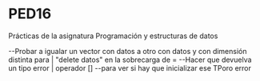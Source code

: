 # PED16
Prácticas de la asignatura Programación y estructuras de datos


--Probar a igualar un vector con datos a otro con datos y con dimensión distinta para | "delete datos" en la sobrecarga de =
--Hacer que devuelva un tipo error | operador [] --para ver si hay que inicializar ese TPoro error
